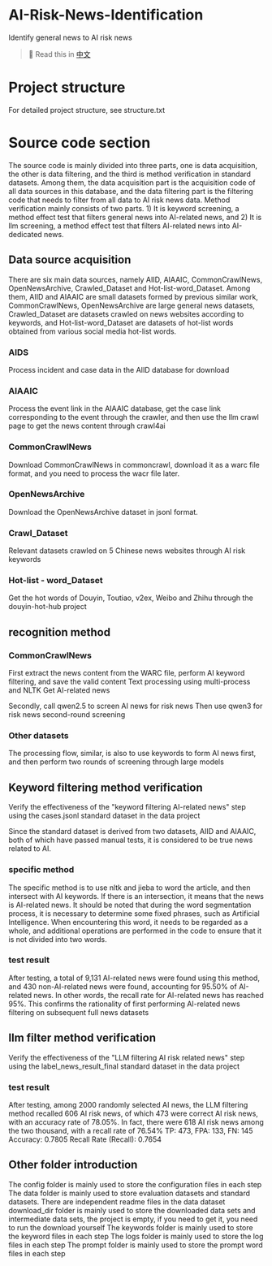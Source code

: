 # AI-Risk-News-Identification
Identify general news to AI risk news


> 📖 Read this in [中文](./README_zh-CN.md)
# Project structure
For detailed project structure, see structure.txt

# Source code section

The source code is mainly divided into three parts, one is data acquisition, the other is data filtering, and the third is method verification in standard datasets. Among them, the data acquisition part is the acquisition code of all data sources in this database, and the data filtering part is the filtering code that needs to filter from all data to AI risk news data. Method verification mainly consists of two parts. 1) It is keyword screening, a method effect test that filters general news into AI-related news, and 2) It is llm screening, a method effect test that filters AI-related news into AI-dedicated news.

## Data source acquisition

There are six main data sources, namely AIID, AIAAIC, CommonCrawlNews, OpenNewsArchive, Crawled_Dataset and Hot-list-word_Dataset.
Among them, AIID and AIAAIC are small datasets formed by previous similar work, CommonCrawlNews, OpenNewsArchive are large general news datasets, Crawled_Dataset are datasets crawled on news websites according to keywords, and Hot-list-word_Dataset are datasets of hot-list words obtained from various social media hot-list words.

### AIDS
Process incident and case data in the AIID database for download
### AIAAIC
Process the event link in the AIAAIC database, get the case link corresponding to the event through the crawler, and then use the llm crawl page to get the news content through crawl4ai
### CommonCrawlNews
Download CommonCrawlNews in commoncrawl, download it as a warc file format, and you need to process the wacr file later.
### OpenNewsArchive
Download the OpenNewsArchive dataset in jsonl format.
### Crawl_Dataset
Relevant datasets crawled on 5 Chinese news websites through AI risk keywords
### Hot-list - word_Dataset
Get the hot words of Douyin, Toutiao, v2ex, Weibo and Zhihu through the douyin-hot-hub project

## recognition method

### CommonCrawlNews
First extract the news content from the WARC file, perform AI keyword filtering, and save the valid content
Text processing using multi-process and NLTK
Get AI-related news

Secondly, call qwen2.5 to screen AI news for risk news
Then use qwen3 for risk news second-round screening

### Other datasets

The processing flow, similar, is also to use keywords to form AI news first, and then perform two rounds of screening through large models

## Keyword filtering method verification
Verify the effectiveness of the "keyword filtering AI-related news" step using the cases.jsonl standard dataset in the data project

Since the standard dataset is derived from two datasets, AIID and AIAAIC, both of which have passed manual tests, it is considered to be true news related to AI.
### specific method

The specific method is to use nltk and jieba to word the article, and then intersect with AI keywords. If there is an intersection, it means that the news is AI-related news. It should be noted that during the word segmentation process, it is necessary to determine some fixed phrases, such as Artificial Intelligence. When encountering this word, it needs to be regarded as a whole, and additional operations are performed in the code to ensure that it is not divided into two words.

### test result

After testing, a total of 9,131 AI-related news were found using this method, and 430 non-AI-related news were found, accounting for 95.50% of AI-related news.
In other words, the recall rate for AI-related news has reached 95%.
This confirms the rationality of first performing AI-related news filtering on subsequent full news datasets

## llm filter method verification

Verify the effectiveness of the "LLM filtering AI risk related news" step using the label_news_result_final standard dataset in the data project

### test result

After testing, among 2000 randomly selected AI news, the LLM filtering method recalled 606 AI risk news, of which 473 were correct AI risk news, with an accuracy rate of 78.05%. In fact, there were 618 AI risk news among the two thousand, with a recall rate of 76.54%
TP: 473, FPA: 133, FN: 145
Accuracy: 0.7805
Recall Rate (Recall): 0.7654

## Other folder introduction

The config folder is mainly used to store the configuration files in each step
The data folder is mainly used to store evaluation datasets and standard datasets. There are independent readme files in the data dataset
download_dir folder is mainly used to store the downloaded data sets and intermediate data sets, the project is empty, if you need to get it, you need to run the download yourself
The keywords folder is mainly used to store the keyword files in each step
The logs folder is mainly used to store the log files in each step
The prompt folder is mainly used to store the prompt word files in each step